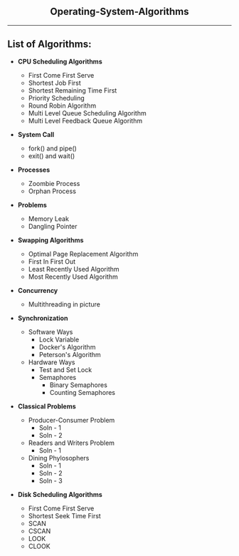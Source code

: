 <div align="center">

  ## Operating-System-Algorithms

</div>

---

## List of Algorithms:

- **CPU Scheduling Algorithms**
  - First Come First Serve
  - Shortest Job First
  - Shortest Remaining Time First
  - Priority Scheduling 
  - Round Robin Algorithm
  - Multi Level Queue Scheduling Algorithm
  - Multi Level Feedback Queue Algorithm


- **System Call**
  - fork() and pipe()
  - exit() and wait()


- **Processes**
  - Zoombie Process
  - Orphan Process

- **Problems**
  - Memory Leak
  - Dangling Pointer

- **Swapping Algorithms**
  - Optimal Page Replacement Algorithm
  - First In First Out
  - Least Recently Used Algorithm
  - Most Recently Used Algorithm


- **Concurrency**
  - Multithreading in picture


- **Synchronization**
  - Software Ways
    - Lock Variable
    - Docker's Algorithm
    - Peterson's Algorithm
  - Hardware Ways
    - Test and Set Lock
    - Semaphores
      - Binary Semaphores
      - Counting Semaphores


- **Classical Problems** 
  - Producer-Consumer Problem
    - Soln - 1
    - Soln - 2
  - Readers and Writers Problem
    - Soln - 1
  - Dining Phylosophers
    - Soln - 1
    - Soln - 2
    - Soln - 3


- **Disk Scheduling Algorithms**
  - First Come First Serve
  - Shortest Seek Time First
  - SCAN
  - CSCAN
  - LOOK
  - CLOOK
